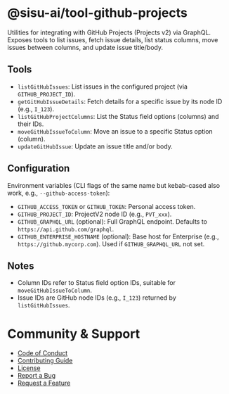 # @sisu-ai/tool-github-projects

Utilities for integrating with GitHub Projects (Projects v2) via GraphQL. Exposes tools to list issues, fetch issue details, list status columns, move issues between columns, and update issue title/body.

## Tools

- `listGitHubIssues`: List issues in the configured project (via `GITHUB_PROJECT_ID`).
- `getGitHubIssueDetails`: Fetch details for a specific issue by its node ID (e.g., `I_123`).
- `listGitHubProjectColumns`: List the Status field options (columns) and their IDs.
- `moveGitHubIssueToColumn`: Move an issue to a specific Status option (column).
- `updateGitHubIssue`: Update an issue title and/or body.

## Configuration

Environment variables (CLI flags of the same name but kebab-cased also work, e.g., `--github-access-token`):

- `GITHUB_ACCESS_TOKEN` or `GITHUB_TOKEN`: Personal access token.
- `GITHUB_PROJECT_ID`: ProjectV2 node ID (e.g., `PVT_xxx`).
- `GITHUB_GRAPHQL_URL` (optional): Full GraphQL endpoint. Defaults to `https://api.github.com/graphql`.
- `GITHUB_ENTERPRISE_HOSTNAME` (optional): Base host for Enterprise (e.g., `https://github.mycorp.com`). Used if `GITHUB_GRAPHQL_URL` not set.

## Notes

- Column IDs refer to Status field option IDs, suitable for `moveGitHubIssueToColumn`.
- Issue IDs are GitHub node IDs (e.g., `I_123`) returned by `listGitHubIssues`.

# Community & Support
- [Code of Conduct](https://github.com/finger-gun/sisu/blob/main/CODE_OF_CONDUCT.md)
- [Contributing Guide](https://github.com/finger-gun/sisu/blob/main/CONTRIBUTING.md)
- [License](https://github.com/finger-gun/sisu/blob/main/LICENSE)
- [Report a Bug](https://github.com/finger-gun/sisu/issues/new?template=bug_report.md)
- [Request a Feature](https://github.com/finger-gun/sisu/issues/new?template=feature_request.md)
